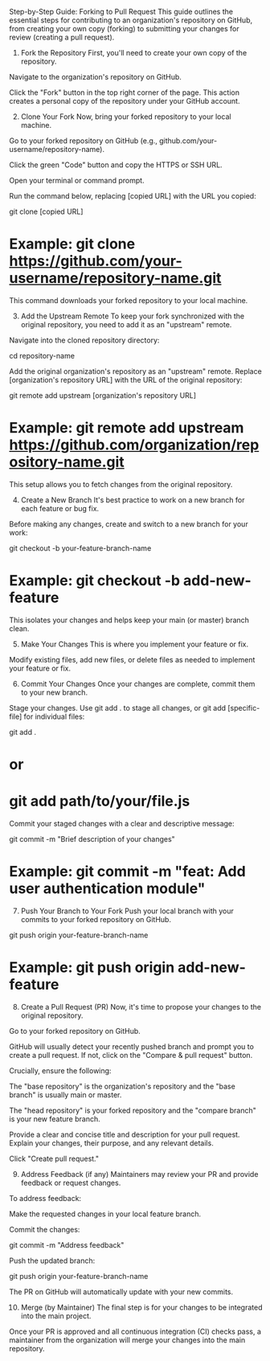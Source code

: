 Step-by-Step Guide: Forking to Pull Request
This guide outlines the essential steps for contributing to an organization's repository on GitHub, from creating your own copy (forking) to submitting your changes for review (creating a pull request).

1. Fork the Repository
First, you'll need to create your own copy of the repository.

Navigate to the organization's repository on GitHub.

Click the "Fork" button in the top right corner of the page. This action creates a personal copy of the repository under your GitHub account.

2. Clone Your Fork
Now, bring your forked repository to your local machine.

Go to your forked repository on GitHub (e.g., github.com/your-username/repository-name).

Click the green "Code" button and copy the HTTPS or SSH URL.

Open your terminal or command prompt.

Run the command below, replacing [copied URL] with the URL you copied:

git clone [copied URL]
# Example: git clone https://github.com/your-username/repository-name.git

This command downloads your forked repository to your local machine.

3. Add the Upstream Remote
To keep your fork synchronized with the original repository, you need to add it as an "upstream" remote.

Navigate into the cloned repository directory:

cd repository-name

Add the original organization's repository as an "upstream" remote. Replace [organization's repository URL] with the URL of the original repository:

git remote add upstream [organization's repository URL]
# Example: git remote add upstream https://github.com/organization/repository-name.git

This setup allows you to fetch changes from the original repository.

4. Create a New Branch
It's best practice to work on a new branch for each feature or bug fix.

Before making any changes, create and switch to a new branch for your work:

git checkout -b your-feature-branch-name
# Example: git checkout -b add-new-feature

This isolates your changes and helps keep your main (or master) branch clean.

5. Make Your Changes
This is where you implement your feature or fix.

Modify existing files, add new files, or delete files as needed to implement your feature or fix.

6. Commit Your Changes
Once your changes are complete, commit them to your new branch.

Stage your changes. Use git add . to stage all changes, or git add [specific-file] for individual files:

git add .
# or
# git add path/to/your/file.js

Commit your staged changes with a clear and descriptive message:

git commit -m "Brief description of your changes"
# Example: git commit -m "feat: Add user authentication module"

7. Push Your Branch to Your Fork
Push your local branch with your commits to your forked repository on GitHub.

  git push origin your-feature-branch-name
  # Example: git push origin add-new-feature

8. Create a Pull Request (PR)
Now, it's time to propose your changes to the original repository.

Go to your forked repository on GitHub.

GitHub will usually detect your recently pushed branch and prompt you to create a pull request. If not, click on the "Compare & pull request" button.

Crucially, ensure the following:

The "base repository" is the organization's repository and the "base branch" is usually main or master.

The "head repository" is your forked repository and the "compare branch" is your new feature branch.

Provide a clear and concise title and description for your pull request. Explain your changes, their purpose, and any relevant details.

Click "Create pull request."

9. Address Feedback (if any)
Maintainers may review your PR and provide feedback or request changes.

To address feedback:

Make the requested changes in your local feature branch.

Commit the changes:

git commit -m "Address feedback"

Push the updated branch:

git push origin your-feature-branch-name

The PR on GitHub will automatically update with your new commits.

10. Merge (by Maintainer)
The final step is for your changes to be integrated into the main project.

Once your PR is approved and all continuous integration (CI) checks pass, a maintainer from the organization will merge your changes into the main repository.
